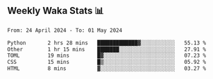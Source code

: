 ## Weekly Waka Stats 📊
<!--START_SECTION:waka-->

```txt
From: 24 April 2024 - To: 01 May 2024

Python       2 hrs 28 mins   █████████████▓░░░░░░░░░░░   55.13 %
Other        1 hr 15 mins    ███████░░░░░░░░░░░░░░░░░░   27.91 %
TOML         19 mins         █▓░░░░░░░░░░░░░░░░░░░░░░░   07.23 %
CSS          15 mins         █▒░░░░░░░░░░░░░░░░░░░░░░░   05.92 %
HTML         8 mins          ▓░░░░░░░░░░░░░░░░░░░░░░░░   03.27 %
```

<!--END_SECTION:waka-->

<!--

Here are some ideas to get you started:

- 🔭 I’m currently working on (way to add branches committed on)
- 🌱 I’m currently learning Web Frameworks and Machine Learning! (Lisp, JS (react & angular), Python, and __)
- 💬 Ask me about ...
- 📫 How to reach me: 
- 😄 Pronouns: He/Him/His
- ⚡ Fun fact: ...

that-recsys-lab
-->
